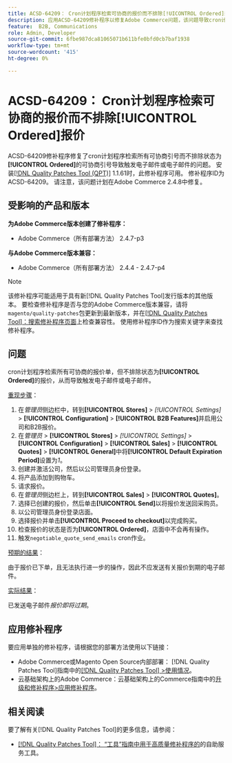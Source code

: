 ```yaml
---
title: ACSD-64209： Cron计划程序检索可协商的报价而不排除[!UICONTROL Ordered]报价
description: 应用ACSD-64209修补程序以修复Adobe Commerce问题，该问题导致cron计划程序检索所有可协商的引号，但不排除状态为[!UICONTROL Ordered]的引号，从而触发电子邮件或电子邮件。
feature:  B2B, Communications
role: Admin, Developer
source-git-commit: 6fbe987dca81065071b611bfe0bfd0cb7baf1938
workflow-type: tm+mt
source-wordcount: '415'
ht-degree: 0%

---
```


# ACSD-64209： Cron计划程序检索可协商的报价而不排除[!UICONTROL Ordered]报价

ACSD-64209修补程序修复了cron计划程序检索所有可协商引号而不排除状态为&#x200B;**[!UICONTROL Ordered]**&#x200B;的可协商引号导致触发电子邮件或电子邮件的问题。 安装[[!DNL Quality Patches Tool (QPT)]](/help/tools/quality-patches-tool/quality-patches-tool-to-self-serve-quality-patches.md) 1.1.61时，此修补程序可用。 修补程序ID为ACSD-64209。 请注意，该问题计划在Adobe Commerce 2.4.8中修复。

## 受影响的产品和版本

**为Adobe Commerce版本创建了修补程序：**

* Adobe Commerce（所有部署方法） 2.4.7-p3

**与Adobe Commerce版本兼容：**

* Adobe Commerce（所有部署方法） 2.4.4 - 2.4.7-p4

>[!NOTE]
>
>该修补程序可能适用于具有新[!DNL Quality Patches Tool]发行版本的其他版本。 要检查修补程序是否与您的Adobe Commerce版本兼容，请将`magento/quality-patches`包更新到最新版本，并在[[!DNL Quality Patches Tool]：搜索修补程序页面](https://experienceleague.adobe.com/tools/commerce-quality-patches/index.html?lang=zh-Hans)上检查兼容性。 使用修补程序ID作为搜索关键字来查找修补程序。

## 问题

cron计划程序检索所有可协商的报价单，但不排除状态为&#x200B;**[!UICONTROL Ordered]**&#x200B;的报价，从而导致触发电子邮件或电子邮件。

<u>重现步骤</u>：


1. 在&#x200B;*管理员*&#x200B;侧边栏中，转到&#x200B;**[!UICONTROL Stores]** > *[!UICONTROL Settings]* > **[!UICONTROL Configuration]** > **[!UICONTROL B2B Features]**&#x200B;并启用公司和B2B报价。
1. 在&#x200B;*管理员* > **[!UICONTROL Stores]** > *[!UICONTROL Settings]* > **[!UICONTROL Configuration]** > **[!UICONTROL Sales]** > **[!UICONTROL Quotes]** > **[!UICONTROL General]**&#x200B;中将&#x200B;**[!UICONTROL Default Expiration Period]**&#x200B;设置为&#x200B;*1*。
1. 创建并激活公司，然后以公司管理员身份登录。
1. 将产品添加到购物车。
1. 请求报价。
1. 在&#x200B;*管理员*&#x200B;侧边栏上，转到&#x200B;**[!UICONTROL Sales]** > **[!UICONTROL Quotes]**。
1. 选择已创建的报价，然后单击&#x200B;**[!UICONTROL Send]**&#x200B;以将报价发送回采购员。
1. 以公司管理员身份登录店面。
1. 选择报价并单击&#x200B;**[!UICONTROL Proceed to checkout]**&#x200B;以完成购买。
1. 检查报价的状态是否为&#x200B;**[!UICONTROL Ordered]**，店面中不会再有操作。
1. 触发`negotiable_quote_send_emails` cron作业。


<u>预期的结果</u>：

由于报价已下单，且无法执行进一步的操作，因此不应发送有关报价到期的电子邮件。

<u>实际结果</u>：

已发送电子邮件&#x200B;*报价即将过期*。

## 应用修补程序

要应用单独的修补程序，请根据您的部署方法使用以下链接：

* Adobe Commerce或Magento Open Source内部部署： [!DNL Quality Patches Tool]指南中的[[!DNL Quality Patches Tool] >使用情况](/help/tools/quality-patches-tool/usage.md)。
* 云基础架构上的Adobe Commerce：云基础架构上的Commerce指南中的[升级和修补程序>应用修补程序](https://experienceleague.adobe.com/docs/commerce-cloud-service/user-guide/develop/upgrade/apply-patches.html?lang=zh-Hans)。

## 相关阅读

要了解有关[!DNL Quality Patches Tool]的更多信息，请参阅：

* [[!DNL Quality Patches Tool]： “工具”指南中用于高质量修补程序的](/help/tools/quality-patches-tool/quality-patches-tool-to-self-serve-quality-patches.md)的自助服务工具。
